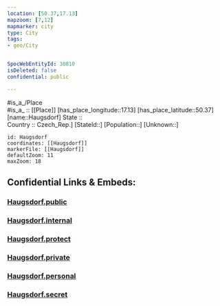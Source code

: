 ```yaml
---
location: [50.37,17.13] 
mapzoom: [7,12] 
mapmarker: city 
type: City
tags:
- geo/City


SpocWebEntityId: 30810
isDeleted: false
confidential: public

---
```

#is_a_/Place  
#is_a_ :: [[Place]] 
[has_place_longitude::17.13] 
[has_place_latitude::50.37] 
[name::Haugsdorf] 
State ::  
Country :: Czech_Rep.] 
[StateId::] 
[Population::] 
[Unknown::] 


```leaflet
id: Haugsdorf
coordinates: [[Haugsdorf]] 
markerFile: [[Haugsdorf]] 
defaultZoom: 11 
maxZoom: 18
```


## Confidential Links & Embeds: 

### [Haugsdorf.public](/_public/\Earth\Continent\Europe\Europe~Central\Czech_Republic\regions~Czech_Republic\Olomoucký\CityHaugsdorf.public.md) 

### [Haugsdorf.internal](/_internal/\Earth\Continent\Europe\Europe~Central\Czech_Republic\regions~Czech_Republic\Olomoucký\CityHaugsdorf.internal.md) 

### [Haugsdorf.protect](/_protect/\Earth\Continent\Europe\Europe~Central\Czech_Republic\regions~Czech_Republic\Olomoucký\CityHaugsdorf.protect.md) 

### [Haugsdorf.private](/_private/\Earth\Continent\Europe\Europe~Central\Czech_Republic\regions~Czech_Republic\Olomoucký\CityHaugsdorf.private.md) 

### [Haugsdorf.personal](/_personal/\Earth\Continent\Europe\Europe~Central\Czech_Republic\regions~Czech_Republic\Olomoucký\CityHaugsdorf.personal.md) 

### [Haugsdorf.secret](/_secret/\Earth\Continent\Europe\Europe~Central\Czech_Republic\regions~Czech_Republic\Olomoucký\CityHaugsdorf.secret.md)

